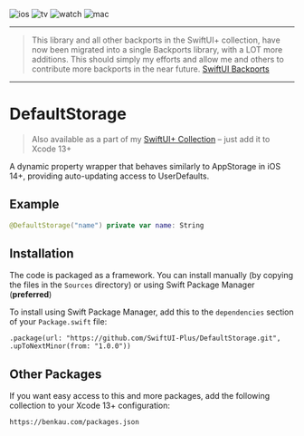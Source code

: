 ![ios](https://img.shields.io/badge/iOS-13-green)
![tv](https://img.shields.io/badge/tvOS-13-green)
![watch](https://img.shields.io/badge/watchOS-6-green)
![mac](https://img.shields.io/badge/macOS-10.15-green)

----

> This library and all other backports in the SwiftUI+ collection, have now been migrated into a single Backports library, with a LOT more additions. This should simply my efforts and allow me and others to contribute more backports in the near future.
> [SwiftUI Backports](https://shaps80/SwiftUIBackports)

----

# DefaultStorage

> Also available as a part of my [SwiftUI+ Collection](https://benkau.com/packages.json) – just add it to Xcode 13+

A dynamic property wrapper that behaves similarly to AppStorage in iOS 14+, providing auto-updating access to UserDefaults.

## Example

```swift
@DefaultStorage("name") private var name: String
```

## Installation

The code is packaged as a framework. You can install manually (by copying the files in the `Sources` directory) or using Swift Package Manager (**preferred**)

To install using Swift Package Manager, add this to the `dependencies` section of your `Package.swift` file:

`.package(url: "https://github.com/SwiftUI-Plus/DefaultStorage.git", .upToNextMinor(from: "1.0.0"))`

## Other Packages

If you want easy access to this and more packages, add the following collection to your Xcode 13+ configuration:

`https://benkau.com/packages.json`
